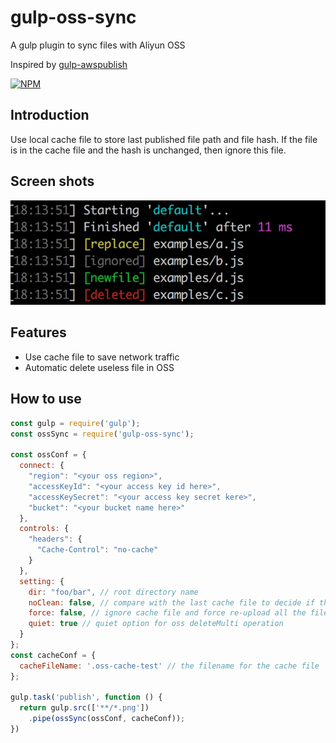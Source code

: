 # gulp-oss-sync
A gulp plugin to sync files with Aliyun OSS

Inspired by [gulp-awspublish](https://github.com/pgherveou/gulp-awspublish)

[![NPM](https://nodei.co/npm/gulp-oss-sync.png?downloads=true&downloadRank=true&stars=true)](https://nodei.co/npm/gulp-oss-sync/)

## Introduction
Use local cache file to store last published file path and file hash. If the file is in the cache file and the hash is unchanged, then ignore this file.

## Screen shots
![screen shot](https://raw.githubusercontent.com/bigmurry/gulp-oss-sync/master/test/capture.jpeg)

## Features
- Use cache file to save network traffic
- Automatic delete useless file in OSS

## How to use

```js
const gulp = require('gulp');
const ossSync = require('gulp-oss-sync');

const ossConf = {
  connect: {
    "region": "<your oss region>",
    "accessKeyId": "<your access key id here>",
    "accessKeySecret": "<your access key secret kere>",
    "bucket": "<your bucket name here>"
  },
  controls: {
    "headers": {
      "Cache-Control": "no-cache"
    }
  },
  setting: {
    dir: "foo/bar", // root directory name
    noClean: false, // compare with the last cache file to decide if the file deletion is need
    force: false, // ignore cache file and force re-upload all the files
    quiet: true // quiet option for oss deleteMulti operation
  }
};
const cacheConf = {
  cacheFileName: '.oss-cache-test' // the filename for the cache file
};

gulp.task('publish', function () {
  return gulp.src(['**/*.png'])
    .pipe(ossSync(ossConf, cacheConf));
})

```

